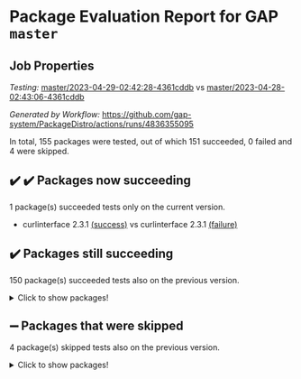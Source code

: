# Package Evaluation Report for GAP `master`

## Job Properties

*Testing:* [master/2023-04-29-02:42:28-4361cddb](https://github.com/gap-system/PackageDistro/blob/data/reports/master/2023-04-29-02:42:28-4361cddb) vs [master/2023-04-28-02:43:06-4361cddb](https://github.com/gap-system/PackageDistro/blob/data/reports/master/2023-04-28-02:43:06-4361cddb)

*Generated by Workflow:* https://github.com/gap-system/PackageDistro/actions/runs/4836355095

In total, 155 packages were tested, out of which 151 succeeded, 0 failed and 4 were skipped.

## :heavy_check_mark: :heavy_check_mark: Packages now succeeding

1 package(s) succeeded tests only on the current version.
- curlinterface 2.3.1 [(success)](https://github.com/gap-system/PackageDistro/actions/runs/4836355095/jobs/8619590519) vs curlinterface 2.3.1 [(failure)](https://github.com/gap-system/PackageDistro/actions/runs/4826331482/jobs/8598215784)

## :heavy_check_mark: Packages still succeeding

150 package(s) succeeded tests also on the previous version.
<details><summary>Click to show packages!</summary>

- 4ti2interface 2023.02-04 [(success)](https://github.com/gap-system/PackageDistro/actions/runs/4836355095/jobs/8619588853)
- ace 5.6.2 [(success)](https://github.com/gap-system/PackageDistro/actions/runs/4836355095/jobs/8619588932)
- aclib 1.3.2 [(success)](https://github.com/gap-system/PackageDistro/actions/runs/4836355095/jobs/8619589006)
- agt 0.3.1 [(success)](https://github.com/gap-system/PackageDistro/actions/runs/4836355095/jobs/8619589071)
- alnuth 3.2.1 [(success)](https://github.com/gap-system/PackageDistro/actions/runs/4836355095/jobs/8619589143)
- anupq 3.3.0 [(success)](https://github.com/gap-system/PackageDistro/actions/runs/4836355095/jobs/8619589208)
- atlasrep 2.1.6 [(success)](https://github.com/gap-system/PackageDistro/actions/runs/4836355095/jobs/8619589273)
- autodoc 2022.10.20 [(success)](https://github.com/gap-system/PackageDistro/actions/runs/4836355095/jobs/8619589349)
- automata 1.15 [(success)](https://github.com/gap-system/PackageDistro/actions/runs/4836355095/jobs/8619589410)
- automgrp 1.3.2 [(success)](https://github.com/gap-system/PackageDistro/actions/runs/4836355095/jobs/8619589497)
- autpgrp 1.11 [(success)](https://github.com/gap-system/PackageDistro/actions/runs/4836355095/jobs/8619589569)
- cap 2023.04-04 [(success)](https://github.com/gap-system/PackageDistro/actions/runs/4836355095/jobs/8619589633)
- caratinterface 2.3.5 [(success)](https://github.com/gap-system/PackageDistro/actions/runs/4836355095/jobs/8619589698)
- cddinterface 2022.11.01 [(success)](https://github.com/gap-system/PackageDistro/actions/runs/4836355095/jobs/8619589776)
- circle 1.6.6 [(success)](https://github.com/gap-system/PackageDistro/actions/runs/4836355095/jobs/8619589838)
- classicpres 1.22 [(success)](https://github.com/gap-system/PackageDistro/actions/runs/4836355095/jobs/8619589897)
- cohomolo 1.6.11 [(success)](https://github.com/gap-system/PackageDistro/actions/runs/4836355095/jobs/8619589968)
- congruence 1.2.5 [(success)](https://github.com/gap-system/PackageDistro/actions/runs/4836355095/jobs/8619590026)
- corelg 1.56 [(success)](https://github.com/gap-system/PackageDistro/actions/runs/4836355095/jobs/8619590081)
- crime 1.6 [(success)](https://github.com/gap-system/PackageDistro/actions/runs/4836355095/jobs/8619590134)
- crisp 1.4.6 [(success)](https://github.com/gap-system/PackageDistro/actions/runs/4836355095/jobs/8619590189)
- crypting 0.10.4 [(success)](https://github.com/gap-system/PackageDistro/actions/runs/4836355095/jobs/8619590245)
- cryst 4.1.26 [(success)](https://github.com/gap-system/PackageDistro/actions/runs/4836355095/jobs/8619590312)
- crystcat 1.1.10 [(success)](https://github.com/gap-system/PackageDistro/actions/runs/4836355095/jobs/8619590365)
- ctbllib 1.3.5 [(success)](https://github.com/gap-system/PackageDistro/actions/runs/4836355095/jobs/8619590411)
- cubefree 1.19 [(success)](https://github.com/gap-system/PackageDistro/actions/runs/4836355095/jobs/8619590468)
- cvec 2.8.1 [(success)](https://github.com/gap-system/PackageDistro/actions/runs/4836355095/jobs/8619590558)
- datastructures 0.3.0 [(success)](https://github.com/gap-system/PackageDistro/actions/runs/4836355095/jobs/8619590608)
- deepthought 1.0.6 [(success)](https://github.com/gap-system/PackageDistro/actions/runs/4836355095/jobs/8619590671)
- design 1.8 [(success)](https://github.com/gap-system/PackageDistro/actions/runs/4836355095/jobs/8619590725)
- difsets 2.3.1 [(success)](https://github.com/gap-system/PackageDistro/actions/runs/4836355095/jobs/8619590782)
- digraphs 1.6.2 [(success)](https://github.com/gap-system/PackageDistro/actions/runs/4836355095/jobs/8619590843)
- edim 1.3.7 [(success)](https://github.com/gap-system/PackageDistro/actions/runs/4836355095/jobs/8619590898)
- example 4.3.4 [(success)](https://github.com/gap-system/PackageDistro/actions/runs/4836355095/jobs/8619590962)
- examplesforhomalg 2023.02-04 [(success)](https://github.com/gap-system/PackageDistro/actions/runs/4836355095/jobs/8619591060)
- factint 1.6.3 [(success)](https://github.com/gap-system/PackageDistro/actions/runs/4836355095/jobs/8619591113)
- ferret 1.0.9 [(success)](https://github.com/gap-system/PackageDistro/actions/runs/4836355095/jobs/8619591167)
- fga 1.5.0 [(success)](https://github.com/gap-system/PackageDistro/actions/runs/4836355095/jobs/8619591221)
- fining 1.5.5 [(success)](https://github.com/gap-system/PackageDistro/actions/runs/4836355095/jobs/8619591277)
- float 1.0.3 [(success)](https://github.com/gap-system/PackageDistro/actions/runs/4836355095/jobs/8619591322)
- format 1.4.3 [(success)](https://github.com/gap-system/PackageDistro/actions/runs/4836355095/jobs/8619591375)
- forms 1.2.9 [(success)](https://github.com/gap-system/PackageDistro/actions/runs/4836355095/jobs/8619591421)
- fplsa 1.2.6 [(success)](https://github.com/gap-system/PackageDistro/actions/runs/4836355095/jobs/8619591476)
- fr 2.4.12 [(success)](https://github.com/gap-system/PackageDistro/actions/runs/4836355095/jobs/8619591540)
- francy 2.0.3 [(success)](https://github.com/gap-system/PackageDistro/actions/runs/4836355095/jobs/8619591589)
- fwtree 1.3 [(success)](https://github.com/gap-system/PackageDistro/actions/runs/4836355095/jobs/8619591652)
- gapdoc 1.6.6 [(success)](https://github.com/gap-system/PackageDistro/actions/runs/4836355095/jobs/8619591709)
- gauss 2023.02-04 [(success)](https://github.com/gap-system/PackageDistro/actions/runs/4836355095/jobs/8619591756)
- gaussforhomalg 2023.02-04 [(success)](https://github.com/gap-system/PackageDistro/actions/runs/4836355095/jobs/8619591810)
- gbnp 1.0.5 [(success)](https://github.com/gap-system/PackageDistro/actions/runs/4836355095/jobs/8619591865)
- generalizedmorphismsforcap 2023.03-01 [(success)](https://github.com/gap-system/PackageDistro/actions/runs/4836355095/jobs/8619591922)
- genss 1.6.8 [(success)](https://github.com/gap-system/PackageDistro/actions/runs/4836355095/jobs/8619591981)
- gradedmodules 2023.02-04 [(success)](https://github.com/gap-system/PackageDistro/actions/runs/4836355095/jobs/8619592039)
- gradedringforhomalg 2023.02-04 [(success)](https://github.com/gap-system/PackageDistro/actions/runs/4836355095/jobs/8619592102)
- grape 4.9.0 [(success)](https://github.com/gap-system/PackageDistro/actions/runs/4836355095/jobs/8619592162)
- groupoids 1.73 [(success)](https://github.com/gap-system/PackageDistro/actions/runs/4836355095/jobs/8619592221)
- grpconst 2.6.4 [(success)](https://github.com/gap-system/PackageDistro/actions/runs/4836355095/jobs/8619592274)
- guarana 0.96.3 [(success)](https://github.com/gap-system/PackageDistro/actions/runs/4836355095/jobs/8619592349)
- guava 3.18 [(success)](https://github.com/gap-system/PackageDistro/actions/runs/4836355095/jobs/8619592418)
- hap 1.55 [(success)](https://github.com/gap-system/PackageDistro/actions/runs/4836355095/jobs/8619592487)
- hapcryst 0.1.15 [(success)](https://github.com/gap-system/PackageDistro/actions/runs/4836355095/jobs/8619592554)
- hecke 1.5.3 [(success)](https://github.com/gap-system/PackageDistro/actions/runs/4836355095/jobs/8619592622)
- help 3.5 [(success)](https://github.com/gap-system/PackageDistro/actions/runs/4836355095/jobs/8619592717)
- homalg 2023.02-05 [(success)](https://github.com/gap-system/PackageDistro/actions/runs/4836355095/jobs/8619592794)
- homalgtocas 2023.02-04 [(success)](https://github.com/gap-system/PackageDistro/actions/runs/4836355095/jobs/8619592885)
- idrel 2.45 [(success)](https://github.com/gap-system/PackageDistro/actions/runs/4836355095/jobs/8619592961)
- images 1.3.1 [(success)](https://github.com/gap-system/PackageDistro/actions/runs/4836355095/jobs/8619593042)
- intpic 0.3.0 [(success)](https://github.com/gap-system/PackageDistro/actions/runs/4836355095/jobs/8619593123)
- io 4.8.1 [(success)](https://github.com/gap-system/PackageDistro/actions/runs/4836355095/jobs/8619593186)
- io_forhomalg 2023.02-04 [(success)](https://github.com/gap-system/PackageDistro/actions/runs/4836355095/jobs/8619593281)
- irredsol 1.4.4 [(success)](https://github.com/gap-system/PackageDistro/actions/runs/4836355095/jobs/8619593370)
- json 2.1.1 [(success)](https://github.com/gap-system/PackageDistro/actions/runs/4836355095/jobs/8619593444)
- jupyterkernel 1.5.0 [(success)](https://github.com/gap-system/PackageDistro/actions/runs/4836355095/jobs/8619593518)
- jupyterviz 1.5.6 [(success)](https://github.com/gap-system/PackageDistro/actions/runs/4836355095/jobs/8619593580)
- kan 1.35 [(success)](https://github.com/gap-system/PackageDistro/actions/runs/4836355095/jobs/8619593640)
- kbmag 1.5.11 [(success)](https://github.com/gap-system/PackageDistro/actions/runs/4836355095/jobs/8619593725)
- laguna 3.9.6 [(success)](https://github.com/gap-system/PackageDistro/actions/runs/4836355095/jobs/8619593801)
- liealgdb 2.2.1 [(success)](https://github.com/gap-system/PackageDistro/actions/runs/4836355095/jobs/8619593883)
- liepring 2.8 [(success)](https://github.com/gap-system/PackageDistro/actions/runs/4836355095/jobs/8619593947)
- liering 2.4.2 [(success)](https://github.com/gap-system/PackageDistro/actions/runs/4836355095/jobs/8619594030)
- linearalgebraforcap 2023.03-06 [(success)](https://github.com/gap-system/PackageDistro/actions/runs/4836355095/jobs/8619594098)
- localizeringforhomalg 2023.02-04 [(success)](https://github.com/gap-system/PackageDistro/actions/runs/4836355095/jobs/8619594172)
- loops 3.4.3 [(success)](https://github.com/gap-system/PackageDistro/actions/runs/4836355095/jobs/8619594248)
- lpres 1.0.3 [(success)](https://github.com/gap-system/PackageDistro/actions/runs/4836355095/jobs/8619594330)
- majoranaalgebras 1.5.1 [(success)](https://github.com/gap-system/PackageDistro/actions/runs/4836355095/jobs/8619594386)
- mapclass 1.4.6 [(success)](https://github.com/gap-system/PackageDistro/actions/runs/4836355095/jobs/8619594460)
- matgrp 0.70 [(success)](https://github.com/gap-system/PackageDistro/actions/runs/4836355095/jobs/8619594523)
- matricesforhomalg 2023.02-04 [(success)](https://github.com/gap-system/PackageDistro/actions/runs/4836355095/jobs/8619594582)
- modisom 2.5.4 [(success)](https://github.com/gap-system/PackageDistro/actions/runs/4836355095/jobs/8619594660)
- modulepresentationsforcap 2023.03-01 [(success)](https://github.com/gap-system/PackageDistro/actions/runs/4836355095/jobs/8619594716)
- modules 2023.02-04 [(success)](https://github.com/gap-system/PackageDistro/actions/runs/4836355095/jobs/8619594789)
- monoidalcategories 2023.04-01 [(success)](https://github.com/gap-system/PackageDistro/actions/runs/4836355095/jobs/8619594855)
- nconvex 2022.09-01 [(success)](https://github.com/gap-system/PackageDistro/actions/runs/4836355095/jobs/8619594929)
- nilmat 1.4.2 [(success)](https://github.com/gap-system/PackageDistro/actions/runs/4836355095/jobs/8619595001)
- nock 1.5 [(success)](https://github.com/gap-system/PackageDistro/actions/runs/4836355095/jobs/8619595067)
- normalizinterface 1.3.5 [(success)](https://github.com/gap-system/PackageDistro/actions/runs/4836355095/jobs/8619595149)
- nq 2.5.10 [(success)](https://github.com/gap-system/PackageDistro/actions/runs/4836355095/jobs/8619595220)
- numericalsgps 1.3.1 [(success)](https://github.com/gap-system/PackageDistro/actions/runs/4836355095/jobs/8619595286)
- openmath 11.5.3 [(success)](https://github.com/gap-system/PackageDistro/actions/runs/4836355095/jobs/8619595362)
- orb 4.9.0 [(success)](https://github.com/gap-system/PackageDistro/actions/runs/4836355095/jobs/8619595432)
- packagemanager 1.4.1 [(success)](https://github.com/gap-system/PackageDistro/actions/runs/4836355095/jobs/8619595512)
- patternclass 2.4.3 [(success)](https://github.com/gap-system/PackageDistro/actions/runs/4836355095/jobs/8619595589)
- permut 2.0.4 [(success)](https://github.com/gap-system/PackageDistro/actions/runs/4836355095/jobs/8619595651)
- polenta 1.3.10 [(success)](https://github.com/gap-system/PackageDistro/actions/runs/4836355095/jobs/8619595732)
- polymaking 0.8.6 [(success)](https://github.com/gap-system/PackageDistro/actions/runs/4836355095/jobs/8619595800)
- primgrp 3.4.4 [(success)](https://github.com/gap-system/PackageDistro/actions/runs/4836355095/jobs/8619595858)
- profiling 2.5.2 [(success)](https://github.com/gap-system/PackageDistro/actions/runs/4836355095/jobs/8619595919)
- qpa 1.34 [(success)](https://github.com/gap-system/PackageDistro/actions/runs/4836355095/jobs/8619595975)
- quagroup 1.8.3 [(success)](https://github.com/gap-system/PackageDistro/actions/runs/4836355095/jobs/8619596053)
- radiroot 2.9 [(success)](https://github.com/gap-system/PackageDistro/actions/runs/4836355095/jobs/8619596108)
- rcwa 4.7.1 [(success)](https://github.com/gap-system/PackageDistro/actions/runs/4836355095/jobs/8619596165)
- rds 1.8 [(success)](https://github.com/gap-system/PackageDistro/actions/runs/4836355095/jobs/8619596219)
- recog 1.4.2 [(success)](https://github.com/gap-system/PackageDistro/actions/runs/4836355095/jobs/8619596283)
- repndecomp 1.3.0 [(success)](https://github.com/gap-system/PackageDistro/actions/runs/4836355095/jobs/8619596349)
- repsn 3.1.1 [(success)](https://github.com/gap-system/PackageDistro/actions/runs/4836355095/jobs/8619596420)
- resclasses 4.7.3 [(success)](https://github.com/gap-system/PackageDistro/actions/runs/4836355095/jobs/8619596479)
- ringsforhomalg 2023.02-05 [(success)](https://github.com/gap-system/PackageDistro/actions/runs/4836355095/jobs/8619596546)
- sco 2023.02-04 [(success)](https://github.com/gap-system/PackageDistro/actions/runs/4836355095/jobs/8619596600)
- scscp 2.4.1 [(success)](https://github.com/gap-system/PackageDistro/actions/runs/4836355095/jobs/8619596658)
- semigroups 5.2.1 [(success)](https://github.com/gap-system/PackageDistro/actions/runs/4836355095/jobs/8619596721)
- sglppow 2.3 [(success)](https://github.com/gap-system/PackageDistro/actions/runs/4836355095/jobs/8619596783)
- sgpviz 0.999.5 [(success)](https://github.com/gap-system/PackageDistro/actions/runs/4836355095/jobs/8619596830)
- simpcomp 2.1.14 [(success)](https://github.com/gap-system/PackageDistro/actions/runs/4836355095/jobs/8619596888)
- singular 2023.02.09 [(success)](https://github.com/gap-system/PackageDistro/actions/runs/4836355095/jobs/8619596941)
- sl2reps 1.1 [(success)](https://github.com/gap-system/PackageDistro/actions/runs/4836355095/jobs/8619596986)
- sla 1.5.3 [(success)](https://github.com/gap-system/PackageDistro/actions/runs/4836355095/jobs/8619597030)
- smallgrp 1.5.2 [(success)](https://github.com/gap-system/PackageDistro/actions/runs/4836355095/jobs/8619597078)
- smallsemi 0.6.13 [(success)](https://github.com/gap-system/PackageDistro/actions/runs/4836355095/jobs/8619597136)
- sonata 2.9.6 [(success)](https://github.com/gap-system/PackageDistro/actions/runs/4836355095/jobs/8619597186)
- sophus 1.27 [(success)](https://github.com/gap-system/PackageDistro/actions/runs/4836355095/jobs/8619597228)
- spinsym 1.5.2 [(success)](https://github.com/gap-system/PackageDistro/actions/runs/4836355095/jobs/8619597273)
- standardff 0.9.4 [(success)](https://github.com/gap-system/PackageDistro/actions/runs/4836355095/jobs/8619597325)
- symbcompcc 1.3.2 [(success)](https://github.com/gap-system/PackageDistro/actions/runs/4836355095/jobs/8619597357)
- thelma 1.3 [(success)](https://github.com/gap-system/PackageDistro/actions/runs/4836355095/jobs/8619597402)
- tomlib 1.2.9 [(success)](https://github.com/gap-system/PackageDistro/actions/runs/4836355095/jobs/8619597434)
- toolsforhomalg 2023.03-01 [(success)](https://github.com/gap-system/PackageDistro/actions/runs/4836355095/jobs/8619597481)
- toric 1.9.5 [(success)](https://github.com/gap-system/PackageDistro/actions/runs/4836355095/jobs/8619597522)
- toricvarieties 2022.07.13 [(success)](https://github.com/gap-system/PackageDistro/actions/runs/4836355095/jobs/8619597568)
- transgrp 3.6.4 [(success)](https://github.com/gap-system/PackageDistro/actions/runs/4836355095/jobs/8619597624)
- ugaly 4.0.3 [(success)](https://github.com/gap-system/PackageDistro/actions/runs/4836355095/jobs/8619597678)
- unipot 1.5 [(success)](https://github.com/gap-system/PackageDistro/actions/runs/4836355095/jobs/8619597740)
- unitlib 4.2.0 [(success)](https://github.com/gap-system/PackageDistro/actions/runs/4836355095/jobs/8619597800)
- utils 0.82 [(success)](https://github.com/gap-system/PackageDistro/actions/runs/4836355095/jobs/8619597871)
- uuid 0.7 [(success)](https://github.com/gap-system/PackageDistro/actions/runs/4836355095/jobs/8619597920)
- walrus 0.9991 [(success)](https://github.com/gap-system/PackageDistro/actions/runs/4836355095/jobs/8619597956)
- wedderga 4.10.3 [(success)](https://github.com/gap-system/PackageDistro/actions/runs/4836355095/jobs/8619597993)
- xmod 2.91 [(success)](https://github.com/gap-system/PackageDistro/actions/runs/4836355095/jobs/8619598053)
- xmodalg 1.23 [(success)](https://github.com/gap-system/PackageDistro/actions/runs/4836355095/jobs/8619598092)
- yangbaxter 0.10.3 [(success)](https://github.com/gap-system/PackageDistro/actions/runs/4836355095/jobs/8619598131)
- zeromqinterface 0.14 [(success)](https://github.com/gap-system/PackageDistro/actions/runs/4836355095/jobs/8619598184)
</details>

## :heavy_minus_sign: Packages that were skipped

4 package(s) skipped tests also on the previous version.
<details><summary>Click to show packages!</summary>

- browse 1.8.21 [(skipped)](https://github.com/gap-system/PackageDistro/actions/runs/4836355095/jobs/8619475957)
- itc 1.5.1 [(skipped)](https://github.com/gap-system/PackageDistro/actions/runs/4836355095/jobs/8619475957)
- polycyclic 2.16 [(skipped)](https://github.com/gap-system/PackageDistro/actions/runs/4836355095/jobs/8619475957)
- xgap 4.31 [(skipped)](https://github.com/gap-system/PackageDistro/actions/runs/4836355095/jobs/8619475957)
</details>

